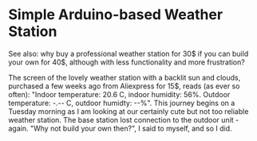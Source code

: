 # Simple Arduino-based Weather Station

See also: why buy a professional weather station for 30$ if you can build your own for 40$, although with less functionality and more frustration?

The screen of the lovely weather station with a backlit sun and clouds, purchased a few weeks ago from Aliexpress for 15$, reads (as ever so often): "Indoor temperature: 20.6 C, indoor humidity: 56%. Outdoor temperature: -.-- C, outdoor humidty: --%".
This journey begins on a Tuesday morning as I am looking at our certainly cute but not too reliable weather station. The base station lost connection to the outdoor unit - again. "Why not build your own then?", I said to myself, and so I did.


